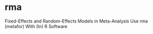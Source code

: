 # rma
Fixed-Effects and Random-Effects Models in Meta-Analysis Use rma (metafor) With (In) R Software
